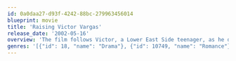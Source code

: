 ```yaml
---
id: 0a0daa27-d93f-4242-88bc-279963456014
blueprint: movie
title: 'Raising Victor Vargas'
release_date: '2002-05-16'
overview: 'The film follows Victor, a Lower East Side teenager, as he deals with his eccentric family, including his strict grandmother, his bratty sister, and a younger brother who completely idolizes him. Along the way he tries to win the affections of Judy, who is very careful and calculating when it comes to how she deals with men.'
genres: '[{"id": 18, "name": "Drama"}, {"id": 10749, "name": "Romance"}]'
---
```

